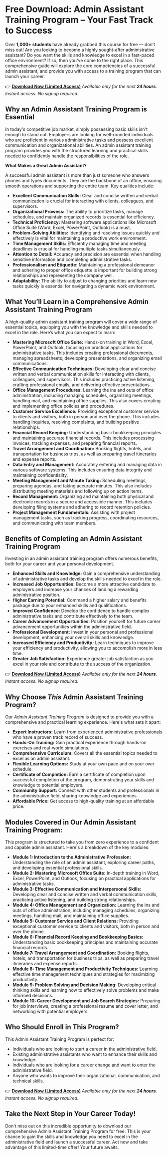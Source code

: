 # Free Download: Admin Assistant Training Program – Your Fast Track to Success

Over **1,000+ students** have already grabbed this course for free — don’t miss out!
Are you looking to become a highly sought-after administrative assistant? Do you want the skills and knowledge to excel in a fast-paced office environment? If so, then you've come to the right place. This comprehensive guide will explore the core competencies of a successful admin assistant, and provide you with access to a training program that can launch your career.

👉 [**Download Now (Limited Access)**](https://udemywork.com/admin-assistant-training-program)
_Available only for the next **24 hours**. Instant access. No signup required._

## Why an Admin Assistant Training Program is Essential

In today's competitive job market, simply possessing basic skills isn't enough to stand out. Employers are looking for well-rounded individuals who are proficient in various administrative tasks and possess excellent communication and organizational abilities. An admin assistant training program provides you with the structured learning and practical skills needed to confidently handle the responsibilities of the role.

**What Makes a Great Admin Assistant?**

A successful admin assistant is more than just someone who answers phones and types documents. They are the backbone of an office, ensuring smooth operations and supporting the entire team. Key qualities include:

*   **Excellent Communication Skills:** Clear and concise written and verbal communication is crucial for interacting with clients, colleagues, and supervisors.
*   **Organizational Prowess:** The ability to prioritize tasks, manage schedules, and maintain organized records is essential for efficiency.
*   **Technical Proficiency:** Mastering software applications like Microsoft Office Suite (Word, Excel, PowerPoint, Outlook) is a must.
*   **Problem-Solving Abilities:** Identifying and resolving issues quickly and effectively is vital for maintaining a productive work environment.
*   **Time Management Skills:** Efficiently managing time and meeting deadlines is crucial for handling multiple tasks simultaneously.
*   **Attention to Detail:** Accuracy and precision are essential when handling sensitive information and completing administrative tasks.
*   **Professionalism and Etiquette:** Maintaining a professional demeanor and adhering to proper office etiquette is important for building strong relationships and representing the company well.
*   **Adaptability:** The ability to adjust to changing priorities and learn new tasks quickly is essential for navigating a dynamic work environment.

## What You’ll Learn in a Comprehensive Admin Assistant Training Program

A high-quality admin assistant training program will cover a wide range of essential topics, equipping you with the knowledge and skills needed to excel in the role. Here’s what you can expect to learn:

*   **Mastering Microsoft Office Suite:** Hands-on training in Word, Excel, PowerPoint, and Outlook, focusing on practical applications for administrative tasks. This includes creating professional documents, managing spreadsheets, developing presentations, and organizing email communications.
*   **Effective Communication Techniques:** Developing clear and concise written and verbal communication skills for interacting with clients, colleagues, and supervisors. This includes practicing active listening, crafting professional emails, and delivering effective presentations.
*   **Office Management Procedures:** Learning the ins and outs of office administration, including managing schedules, organizing meetings, handling mail, and maintaining office supplies. This also covers creating and implementing office policies and procedures.
*   **Customer Service Excellence:** Providing exceptional customer service to clients and visitors, both in person and over the phone. This includes handling inquiries, resolving complaints, and building positive relationships.
*   **Financial Record Keeping:** Understanding basic bookkeeping principles and maintaining accurate financial records. This includes processing invoices, tracking expenses, and preparing financial reports.
*   **Travel Arrangement and Coordination:** Booking flights, hotels, and transportation for business trips, as well as preparing travel itineraries and expense reports.
*   **Data Entry and Management:** Accurately entering and managing data in various software systems. This includes ensuring data integrity and maintaining confidentiality.
*   **Meeting Management and Minute Taking:** Scheduling meetings, preparing agendas, and taking accurate minutes. This also includes distributing meeting materials and following up on action items.
*   **Record Management:** Organizing and maintaining both physical and electronic records in a secure and accessible manner. This includes developing filing systems and adhering to record retention policies.
*   **Project Management Fundamentals:** Assisting with project management tasks, such as tracking progress, coordinating resources, and communicating with team members.

## Benefits of Completing an Admin Assistant Training Program

Investing in an admin assistant training program offers numerous benefits, both for your career and your personal development.

*   **Enhanced Skills and Knowledge:** Gain a comprehensive understanding of administrative tasks and develop the skills needed to excel in the role.
*   **Increased Job Opportunities:** Become a more attractive candidate to employers and increase your chances of landing a rewarding administrative position.
*   **Higher Earning Potential:** Command a higher salary and benefits package due to your enhanced skills and qualifications.
*   **Improved Confidence:** Develop the confidence to handle complex administrative tasks and contribute effectively to the team.
*   **Career Advancement Opportunities:** Position yourself for future career advancement opportunities within the administrative field.
*   **Professional Development:** Invest in your personal and professional development, enhancing your overall skills and knowledge.
*   **Increased Efficiency and Productivity:** Learn techniques to improve your efficiency and productivity, allowing you to accomplish more in less time.
*   **Greater Job Satisfaction:** Experience greater job satisfaction as you excel in your role and contribute to the success of the organization.

👉 [**Download Now (Limited Access)**](https://udemywork.com/admin-assistant-training-program)
_Available only for the next **24 hours**. Instant access. No signup required._

## Why Choose *This* Admin Assistant Training Program?

Our *Admin Assistant Training Program* is designed to provide you with a comprehensive and practical learning experience. Here's what sets it apart:

*   **Expert Instructors:** Learn from experienced administrative professionals who have a proven track record of success.
*   **Hands-On Training:** Gain practical experience through hands-on exercises and real-world simulations.
*   **Comprehensive Curriculum:** Covers all the essential topics needed to excel as an admin assistant.
*   **Flexible Learning Options:** Study at your own pace and on your own schedule.
*   **Certificate of Completion:** Earn a certificate of completion upon successful completion of the program, demonstrating your skills and knowledge to potential employers.
*   **Community Support:** Connect with other students and professionals in the administrative field, sharing knowledge and experiences.
*   **Affordable Price:** Get access to high-quality training at an affordable price.

## Modules Covered in Our Admin Assistant Training Program:

This program is structured to take you from zero experience to a confident and capable admin assistant. Here's a breakdown of the key modules:

*   **Module 1: Introduction to the Administrative Profession:** Understanding the role of an admin assistant, exploring career paths, and developing essential professional skills.
*   **Module 2: Mastering Microsoft Office Suite:** In-depth training in Word, Excel, PowerPoint, and Outlook, focusing on practical applications for administrative tasks.
*   **Module 3: Effective Communication and Interpersonal Skills:** Developing clear and concise written and verbal communication skills, practicing active listening, and building strong relationships.
*   **Module 4: Office Management and Organization:** Learning the ins and outs of office administration, including managing schedules, organizing meetings, handling mail, and maintaining office supplies.
*   **Module 5: Customer Service and Client Relations:** Providing exceptional customer service to clients and visitors, both in person and over the phone.
*   **Module 6: Financial Record Keeping and Bookkeeping Basics:** Understanding basic bookkeeping principles and maintaining accurate financial records.
*   **Module 7: Travel Arrangement and Coordination:** Booking flights, hotels, and transportation for business trips, as well as preparing travel itineraries and expense reports.
*   **Module 8: Time Management and Productivity Techniques:** Learning effective time management techniques and strategies for maximizing productivity.
*   **Module 9: Problem Solving and Decision Making:** Developing critical thinking skills and learning how to effectively solve problems and make informed decisions.
*   **Module 10: Career Development and Job Search Strategies:** Preparing for job interviews, creating a professional resume and cover letter, and networking with potential employers.

## Who Should Enroll in This Program?

This Admin Assistant Training Program is perfect for:

*   Individuals who are looking to start a career in the administrative field.
*   Existing administrative assistants who want to enhance their skills and knowledge.
*   Individuals who are looking for a career change and want to enter the administrative field.
*   Anyone who wants to improve their organizational, communication, and technical skills.

👉 [**Download Now (Limited Access)**](https://udemywork.com/admin-assistant-training-program)
_Available only for the next **24 hours**. Instant access. No signup required._

## Take the Next Step in Your Career Today!

Don't miss out on this incredible opportunity to download our comprehensive Admin Assistant Training Program for free. This is your chance to gain the skills and knowledge you need to excel in the administrative field and launch a successful career. Act now and take advantage of this limited-time offer! Your future awaits.
